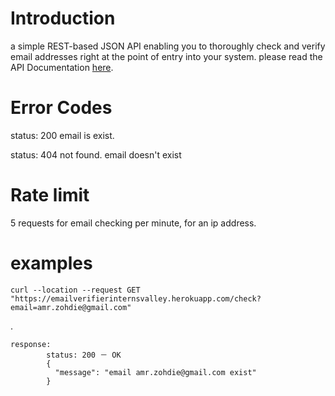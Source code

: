 # Introduction

a simple REST-based JSON API enabling you to thoroughly check and verify email addresses right at the point of entry into your system. please read the API Documentation [here](https://documenter.getpostman.com/view/3896445/S17nUWHv). 



# Error Codes
status: 200 email is exist.

status: 404 not found. email doesn't exist

# Rate limit
5 requests for email checking per minute, for an ip address.



# examples

    curl --location --request GET "https://emailverifierinternsvalley.herokuapp.com/check?email=amr.zohdie@gmail.com"
.  
    
    response:
            status: 200 － OK
            {
              "message": "email amr.zohdie@gmail.com exist"
            }      
